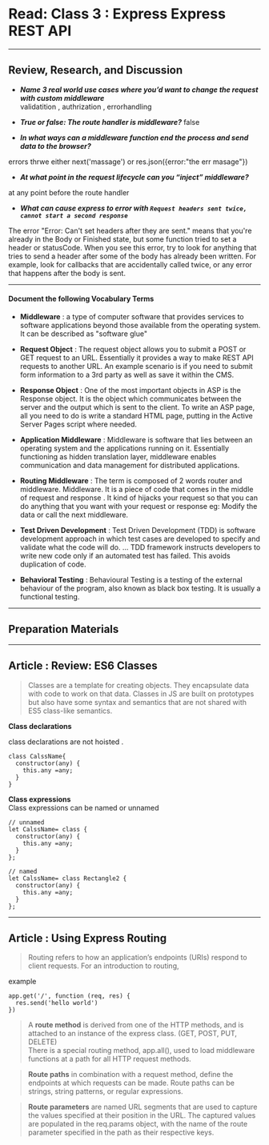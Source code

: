 # Read: Class 3 :  Express Express REST API

- - - 

## Review, Research, and Discussion  

* ***Name 3 real world use cases where you’d want to change the request with custom middleware***   
validatition , authrization , errorhandling 

* ***True or false: The route handler is middleware?*** 
false   

* ***In what ways can a middleware function end the process and send data to the browser?***

errors thrwe either next('massage') or res.json({error:"the err masage"})

* ***At what point in the request lifecycle can you “inject” middleware?***

at any point before the route handler

* ***What can cause express to error with `Request headers sent twice, cannot start a second response`***

The error "Error: Can't set headers after they are sent." means that you're already in the Body or Finished state, but some function tried to set a header or statusCode. When you see this error, try to look for anything that tries to send a header after some of the body has already been written. For example, look for callbacks that are accidentally called twice, or any error that happens after the body is sent.

- - - 
#### Document the following Vocabulary Terms

* **Middleware** : a type of computer software that provides services to software applications beyond those available from the operating system. It can be described as "software glue" 

* **Request Object** :  The request object allows you to submit a POST or GET request to an URL. Essentially it provides a way to make REST API requests to another URL. An example scenario is if you need to submit form information to a 3rd party as well as save it within the CMS. 

* **Response Object** :  One of the most important objects in ASP is the Response object. It is the object which communicates between the server and the output which is sent to the client. To write an ASP page, all you need to do is write a standard HTML page, putting in the Active Server Pages script where needed.

* **Application Middleware** : Middleware is software that lies between an operating system and the applications running on it. Essentially functioning as hidden translation layer, middleware enables communication and data management for distributed applications. 

* **Routing Middleware** : The term is composed of 2 words router and middleware. Middleware. It is a piece of code that comes in the middle of request and response . It kind of hijacks your request so that you can do anything that you want with your request or response eg: Modify the data or call the next middleware.

* **Test Driven Development** :  Test Driven Development (TDD) is software development approach in which test cases are developed to specify and validate what the code will do. ... TDD framework instructs developers to write new code only if an automated test has failed. This avoids duplication of code.

* **Behavioral Testing** :  Behavioural Testing is a testing of the external behaviour of the program, also known as black box testing. It is usually a functional testing.

---

## Preparation Materials

--- 

## Article : Review: ES6 Classes 

> Classes are a template for creating objects. They encapsulate data with code to work on that data. Classes in JS are built on prototypes but also have some syntax and semantics that are not shared with ES5 class-like semantics.    

**Class declarations**      

class declarations are not hoisted . 

``` 
class CalssName{
  constructor(any) {
    this.any =any;
  }
}
``` 
**Class expressions**   
Class expressions can be named or unnamed    

```
// unnamed
let CalssName= class {
  constructor(any) {
    this.any =any;
  }
};

// named
let CalssName= class Rectangle2 {
  constructor(any) {
    this.any =any;
  }
};
```
--- 

## Article : Using Express Routing
> Routing refers to how an application’s endpoints (URIs) respond to client requests. For an introduction to routing,

example 
``` 
app.get('/', function (req, res) {
  res.send('hello world')
})
```

> A **route method** is derived from one of the HTTP methods, and is attached to an instance of the express class. (GET, POST, PUT, DELETE)    
There is a special routing method, app.all(), used to load middleware functions at a path for all HTTP request methods.   

> **Route paths** in combination with a request method, define the endpoints at which requests can be made. Route paths can be strings, string patterns, or regular expressions.   

> **Route parameters** are named URL segments that are used to capture the values specified at their position in the URL. The captured values are populated in the req.params object, with the name of the route parameter specified in the path as their respective keys.
 
